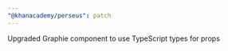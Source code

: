```yaml
---
"@khanacademy/perseus": patch
---
```


Upgraded Graphie component to use TypeScript types for props
